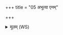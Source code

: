 +++
title = "05 अभूत्या एनम्"

+++
<details><summary>मूलम् (WS)</summary>

अभूत्या एनं पाशे सित्वा दुःष्वप्न्येन संसृज्य मृत्योर्व्यात्त आसन्नपि दधामि ॥ ७ ॥
</details>